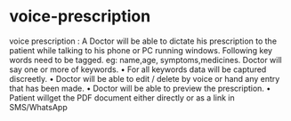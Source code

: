 # voice-prescription
voice prescription : 
A Doctor will be able to dictate his prescription to the patient while talking to his phone or PC running windows. 
Following key words need to be tagged. eg: name,age, symptoms,medicines.  Doctor will say one or more of keywords. 
• For all keywords data will be captured discreetly. 
• Doctor will be able to edit / delete by voice or hand any entry that has been made. 
• Doctor will be able to preview the prescription. 
• Patient willget the PDF document either directly or as a link in SMS/WhatsApp
